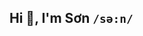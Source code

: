 ## Hi 👋, I'm Sơn `/sə:n/` 
<!--
 - 🌱 I am currently a **Mobile Developer**.
 - ✨ Love **Linux**, especially **Ubuntu**.
 -->
